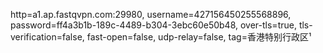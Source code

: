 http=a1.ap.fastqvpn.com:29980, username=427156450255568896, password=ff4a3b1b-189c-4489-b304-3ebc60e50b48, over-tls=true, tls-verification=false, fast-open=false, udp-relay=false, tag=香港特别行政区¹
